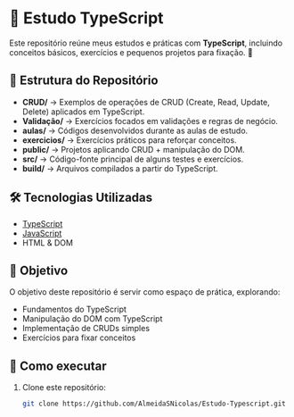 # 📘 Estudo TypeScript

Este repositório reúne meus estudos e práticas com **TypeScript**, incluindo conceitos básicos, exercícios e pequenos projetos para fixação. 🚀

## 📂 Estrutura do Repositório

- **CRUD/** → Exemplos de operações de CRUD (Create, Read, Update, Delete) aplicados em TypeScript.  
- **Validação/** → Exercícios focados em validações e regras de negócio.  
- **aulas/** → Códigos desenvolvidos durante as aulas de estudo.  
- **exercicios/** → Exercícios práticos para reforçar conceitos.  
- **public/** → Projetos aplicando CRUD + manipulação do DOM.  
- **src/** → Código-fonte principal de alguns testes e exercícios.  
- **build/** → Arquivos compilados a partir do TypeScript.  

## 🛠️ Tecnologias Utilizadas
- [TypeScript](https://www.typescriptlang.org/)  
- [JavaScript](https://developer.mozilla.org/pt-BR/docs/Web/JavaScript)  
- HTML & DOM  

## 🎯 Objetivo
O objetivo deste repositório é servir como espaço de prática, explorando:
- Fundamentos do TypeScript  
- Manipulação do DOM com TypeScript  
- Implementação de CRUDs simples  
- Exercícios para fixar conceitos  

## 🚀 Como executar
1. Clone este repositório:  
   ```bash
   git clone https://github.com/AlmeidaSNicolas/Estudo-Typescript.git
